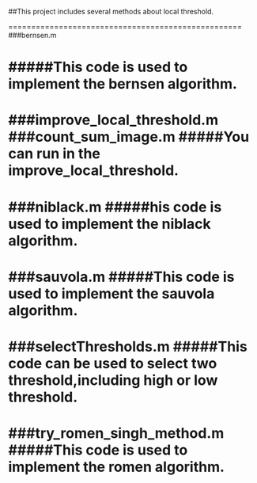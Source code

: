 ##This project includes several methods about local threshold.

===================================================
###bernsen.m
           
#####This code is used to implement the bernsen algorithm.
===================================================
###improve_local_threshold.m
###count_sum_image.m
#####You can run in the improve_local_threshold.
===================================================
###niblack.m
#####his code is used to implement the niblack algorithm.
===================================================
###sauvola.m
#####This code is used to implement the sauvola algorithm.
===================================================
###selectThresholds.m
#####This code can be used to select two threshold,including high or low threshold.
===================================================
###try_romen_singh_method.m
#####This code is used to implement the romen algorithm.
===================================================
